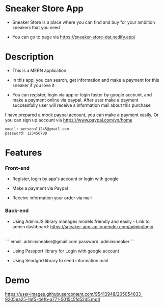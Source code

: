 # Sneaker Store App

- Sneaker Store is a place where you can find and buy for your ambition sneakers that you need

- You can go to page via https://sneaker-store-dat.netlify.app/

# Description

- This is a MERN application

- In this app, you can search, get information and make a payment for this sneaker if you love it

- You can register, login via app or login faster by google account, and make a payment online via paypal. After user make a payment successfully user will receive a information mail about this purchase

I have prepared a mock paypal account, you can make a payment easily, Or you can sign up account via https://www.paypal.com/vn/home

```
email: personal1245@gmail.com
password: 123456789
```

# Features

### Front-end

- Register, login by app's account or login with google

- Make a payment via Paypal

- Receive information your order via mail

### Back-end

- Using AdminJS library manages models friendly and easily - Link to admin dashboard: https://sneaker-app-api.onrender.com/admin/login
</br>
```
email: adminsneaker@gmail.com
password: adminsneaker
```

- Using Passport library for Login with google account

- Using Sendgrid library to send information mail

# Demo

https://user-images.githubusercontent.com/95413948/205054033-9205ea25-1bf5-4efb-a771-5015c5fd52d5.mp4

